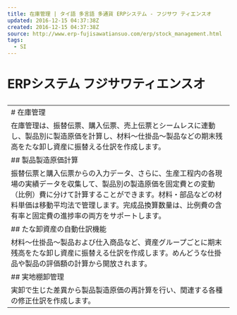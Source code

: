 ```yaml
---
title: 在庫管理 | タイ語 多言語 多通貨 ERPシステム - フジサワ ティエンスオ
updated: 2016-12-15 04:37:38Z
created: 2016-12-15 04:37:38Z
source: http://www.erp-fujisawatiansuo.com/erp/stock_management.html
tags:
  - SI
---
```


# ERPシステム フジサワティエンスオ

##

|     |
| --- |
| # 在庫管理 |
| 在庫管理は、振替伝票、購入伝票、売上伝票とシームレスに連動し、製品別に製造原価を計算し、材料～仕掛品～製品などの期末残高をたな卸し資産に振替える仕訳を作成します。 |
| ## 製品製造原価計算 |
| 振替伝票と購入伝票からの入力データ、さらに、生産工程内の各現場の実績データを収集して、製品別の製造原価を固定費との変動（比例）費に分けて計算することができます。材料・部品などの材料単価は移動平均法で管理します。完成品換算数量は、比例費の含有率と固定費の進捗率の両方をサポートします。 |
| ## たな卸資産の自動仕訳機能 |
| 材料～仕掛品～製品および仕入商品など、資産グループごとに期末残高をたな卸し資産に振替える仕訳を作成します。めんどうな仕掛品や製品の評価額の計算から開放されます。 |
| ## 実地棚卸管理 |
| 実卸で生じた差異から製品製造原価の再計算を行い、関連する各種の修正仕訳を作成します。 |